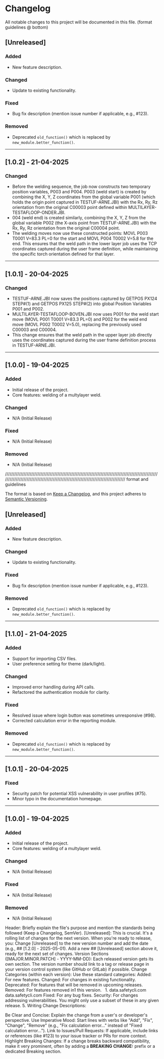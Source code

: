 # Changelog

All notable changes to this project will be documented in this file. (format guidelines @ bottom)


## [Unreleased]

### Added
- New feature description.

### Changed
- Update to existing functionality.

### Fixed
- Bug fix description (mention issue number if applicable, e.g., #123).

### Removed
- Deprecated `old_function()` which is replaced by `new_module.better_function()`.

---

## [1.0.2] - 21-04-2025

### Changed
-   Before the welding sequence, the job now constructs two temporary position variables, P003 and P004.
    P003 (weld start) is created by combining the X, Y, Z coordinates from the global variable P001 (which holds the origin point captured in TESTUF-ARNE.JBI) with the Rx, Ry, Rz orientation from the original C00003 point defined within MULTILAYER-TESTAFLOOP-ONDER.JBI.
-   004 (weld end) is created similarly, combining the X, Y, Z from the global variable P002 (the X-axis point
    from TESTUF-ARNE.JBI) with the Rx, Ry, Rz orientation from the original C00004 point.
-   The welding moves now use these constructed points: MOVL P003 T0001 V=83.3 PL=0 for the start 
    and MOVL P004 T0002 V=5.8  for the end.
    This ensures that the weld path in the lower layer job uses the TCP coordinates captured during the user frame definition, while maintaining the specific torch orientation defined for that layer.

---

## [1.0.1] - 20-04-2025

### Changed
-   TESTUF-ARNE.JBI now saves the positions captured by GETPOS PX124 STEP#(1) and GETPOS PX125 STEP#(2) into 
    global Position Variables P001 and P002.
-   MULTILAYER-TESTAFLOOP-BOVEN.JBI now uses P001 for the weld start move (MOVL P001 T0001 V=83.3 PL=0) and P002 for 
    the weld end move (MOVL P002 T0002 V=5.0), replacing the previously used C00003 and C00004.
-   This change ensures that the weld path in the upper layer job directly uses the coordinates captured during the
    user frame definition process in TESTUF-ARNE.JBI.

---

## [1.0.0] - 19-04-2025

### Added
- Initial release of the project.
- Core features: welding of a multylayer weld.

### Changed
- N/A (Initial Release)

### Fixed
- N/A (Initial Release)

### Removed
- N/A (Initial Release)







/////////////////////////////////////////////////////////////////////////////////////////////////////////////////////////////////////////////////////////////////////////////////
format and guidelines

The format is based on [Keep a Changelog](https://keepachangelog.com/en/1.0.0/),
and this project adheres to [Semantic Versioning](https://semver.org/spec/v2.0.0.html).

## [Unreleased]

### Added
- New feature description.

### Changed
- Update to existing functionality.

### Fixed
- Bug fix description (mention issue number if applicable, e.g., #123).

### Removed
- Deprecated `old_function()` which is replaced by `new_module.better_function()`.

---

## [1.1.0] - 21-04-2025

### Added
- Support for importing CSV files.
- User preference setting for theme (dark/light).

### Changed
- Improved error handling during API calls.
- Refactored the authentication module for clarity.

### Fixed
- Resolved issue where login button was sometimes unresponsive (#98).
- Corrected calculation error in the reporting module.

### Removed
- Deprecated `old_function()` which is replaced by `new_module.better_function()`.

---

## [1.0.1] - 20-04-2025

### Fixed
- Security patch for potential XSS vulnerability in user profiles (#75).
- Minor typo in the documentation homepage.

---

## [1.0.0] - 19-04-2025

### Added
- Initial release of the project.
- Core features: welding of a multylayer weld.

### Changed
- N/A (Initial Release)

### Fixed
- N/A (Initial Release)

### Removed
- N/A (Initial Release)


Header: Briefly explain the file's purpose and mention the standards being followed (Keep a Changelog, SemVer).
[Unreleased]:
This is crucial. It's a rolling list of changes for the next version.
When you're ready to release, you:
Change [Unreleased] to the new version number and add the date (e.g., ## [1.2.0] - 2025-05-01).
Add a new ## [Unreleased] section above it, ready for the next set of changes.
Version Sections ([MAJOR.MINOR.PATCH] - YYYY-MM-DD):
Each released version gets its own section.
The version number should link to a tag or release page in your version control system (like GitHub or GitLab) if possible.
Change Categories (within each version): Use these standard categories:
Added: For new features.
Changed: For changes in existing functionality.
Deprecated: For features that will be removed in upcoming releases.
Removed: For features removed in1 this version.   
1.
data.safetycli.com
data.safetycli.com
Fixed: For any bug fixes.
Security: For changes addressing vulnerabilities.
You might only use a subset of these in any given release.
5. Writing Change Descriptions:

Be Clear and Concise: Explain the change from a user's or developer's perspective.
Use Imperative Mood: Start lines with verbs like "Add", "Fix", "Change", "Remove" (e.g., "Fix calculation error..." instead of "Fixed calculation error...").
Link to Issues/Pull Requests: If applicable, include links or references (like #123) to your issue tracker or PRs for more context.
Highlight Breaking Changes: If a change breaks backward compatibility, make it very prominent, often by adding a **BREAKING CHANGE:** prefix or a dedicated Breaking section.